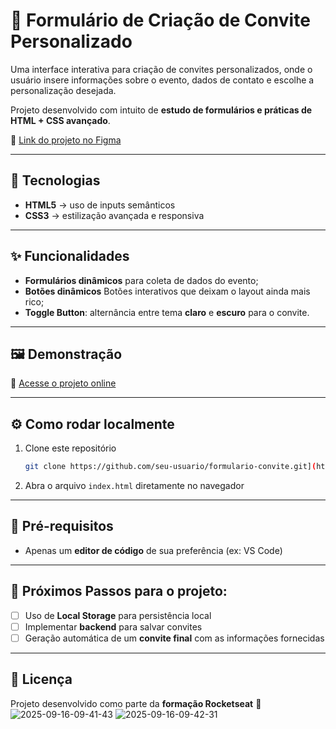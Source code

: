 # 📩 Formulário de Criação de Convite Personalizado  

Uma interface interativa para criação de convites personalizados, onde o usuário insere informações sobre o evento, dados de contato e escolhe a personalização desejada.  

Projeto desenvolvido com intuito de **estudo de formulários e práticas de HTML + CSS avançado**.  

🔗 [Link do projeto no Figma](https://www.figma.com/community/file/1389649528880849780/formulario-de-convite)   

---

## 🚀 Tecnologias  
- **HTML5** → uso de inputs semânticos  
- **CSS3** → estilização avançada e responsiva  

---

## ✨ Funcionalidades  
- **Formulários dinâmicos** para coleta de dados do evento;
- **Botões dinâmicos** Botões interativos que deixam o layout ainda mais rico;
- **Toggle Button**: alternância entre tema **claro** e **escuro** para o convite. 

---

## 🖼️ Demonstração  
🔗 [Acesse o projeto online](https://formulario-de-convite-ruddy.vercel.app/)  



---

## ⚙️ Como rodar localmente  
1. Clone este repositório
   
   ```bash
   git clone https://github.com/seu-usuario/formulario-convite.git](https://github.com/jonatasferreiraa/Formulario-de-convite.git

3. Abra o arquivo `index.html` diretamente no navegador  

---

## 📌 Pré-requisitos  
- Apenas um **editor de código** de sua preferência (ex: VS Code)  

---

## 🔮 Próximos Passos para o projeto:
- [ ] Uso de **Local Storage** para persistência local    
- [ ] Implementar **backend** para salvar convites  
- [ ] Geração automática de um **convite final** com as informações fornecidas  

---

## 📜 Licença  
Projeto desenvolvido como parte da **formação Rocketseat** 🚀  ![2025-09-16-09-41-43](https://github.com/user-attachments/assets/9e552538-79d1-446e-965c-e23bd511bf68)
![2025-09-16-09-42-31](https://github.com/user-attachments/assets/ee154bdd-761d-4f65-ab1e-b11f25764e00)
